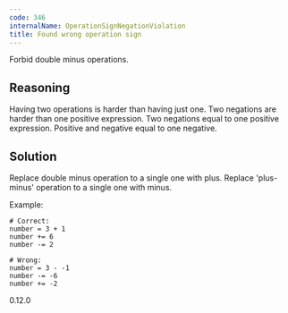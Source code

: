 ```yaml
---
code: 346
internalName: OperationSignNegationViolation
title: Found wrong operation sign
---
```


Forbid double minus operations.

## Reasoning
Having two operations is harder than having just one. Two negations
are harder than one positive expression. Two negations equal to one
positive expression. Positive and negative equal to one negative.

## Solution
Replace double minus operation to a single one with plus. Replace
'plus-minus' operation to a single one with minus.

Example:

    # Correct:
    number = 3 + 1
    number += 6
    number -= 2
    
    # Wrong:
    number = 3 - -1
    number -= -6
    number += -2

<div class="versionadded">

0.12.0

</div>